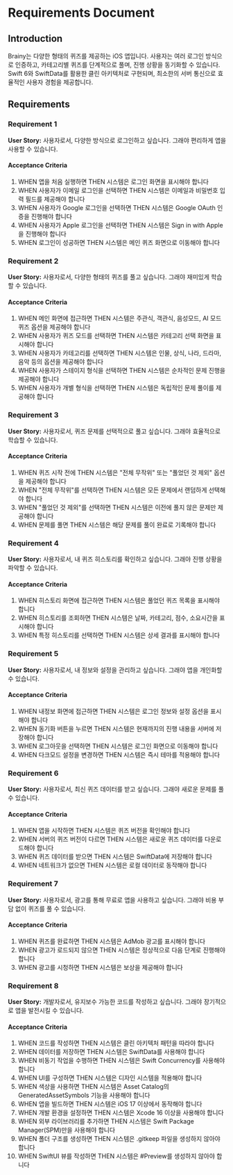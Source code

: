 # Requirements Document

## Introduction

Brainy는 다양한 형태의 퀴즈를 제공하는 iOS 앱입니다. 사용자는 여러 로그인 방식으로 인증하고, 카테고리별 퀴즈를 단계적으로 풀며, 진행 상황을 동기화할 수 있습니다. Swift 6와 SwiftData를 활용한 클린 아키텍처로 구현되며, 최소한의 서버 통신으로 효율적인 사용자 경험을 제공합니다.

## Requirements

### Requirement 1

**User Story:** 사용자로서, 다양한 방식으로 로그인하고 싶습니다. 그래야 편리하게 앱을 사용할 수 있습니다.

#### Acceptance Criteria

1. WHEN 앱을 처음 실행하면 THEN 시스템은 로그인 화면을 표시해야 합니다
2. WHEN 사용자가 이메일 로그인을 선택하면 THEN 시스템은 이메일과 비밀번호 입력 필드를 제공해야 합니다
3. WHEN 사용자가 Google 로그인을 선택하면 THEN 시스템은 Google OAuth 인증을 진행해야 합니다
4. WHEN 사용자가 Apple 로그인을 선택하면 THEN 시스템은 Sign in with Apple을 진행해야 합니다
5. WHEN 로그인이 성공하면 THEN 시스템은 메인 퀴즈 화면으로 이동해야 합니다

### Requirement 2

**User Story:** 사용자로서, 다양한 형태의 퀴즈를 풀고 싶습니다. 그래야 재미있게 학습할 수 있습니다.

#### Acceptance Criteria

1. WHEN 메인 화면에 접근하면 THEN 시스템은 주관식, 객관식, 음성모드, AI 모드 퀴즈 옵션을 제공해야 합니다
2. WHEN 사용자가 퀴즈 모드를 선택하면 THEN 시스템은 카테고리 선택 화면을 표시해야 합니다
3. WHEN 사용자가 카테고리를 선택하면 THEN 시스템은 인물, 상식, 나라, 드라마, 음악 등의 옵션을 제공해야 합니다
4. WHEN 사용자가 스테이지 형식을 선택하면 THEN 시스템은 순차적인 문제 진행을 제공해야 합니다
5. WHEN 사용자가 개별 형식을 선택하면 THEN 시스템은 독립적인 문제 풀이를 제공해야 합니다

### Requirement 3

**User Story:** 사용자로서, 퀴즈 문제를 선택적으로 풀고 싶습니다. 그래야 효율적으로 학습할 수 있습니다.

#### Acceptance Criteria

1. WHEN 퀴즈 시작 전에 THEN 시스템은 "전체 무작위" 또는 "풀었던 것 제외" 옵션을 제공해야 합니다
2. WHEN "전체 무작위"를 선택하면 THEN 시스템은 모든 문제에서 랜덤하게 선택해야 합니다
3. WHEN "풀었던 것 제외"를 선택하면 THEN 시스템은 이전에 풀지 않은 문제만 제공해야 합니다
4. WHEN 문제를 풀면 THEN 시스템은 해당 문제를 풀이 완료로 기록해야 합니다

### Requirement 4

**User Story:** 사용자로서, 내 퀴즈 히스토리를 확인하고 싶습니다. 그래야 진행 상황을 파악할 수 있습니다.

#### Acceptance Criteria

1. WHEN 히스토리 화면에 접근하면 THEN 시스템은 풀었던 퀴즈 목록을 표시해야 합니다
2. WHEN 히스토리를 조회하면 THEN 시스템은 날짜, 카테고리, 점수, 소요시간을 표시해야 합니다
3. WHEN 특정 히스토리를 선택하면 THEN 시스템은 상세 결과를 표시해야 합니다

### Requirement 5

**User Story:** 사용자로서, 내 정보와 설정을 관리하고 싶습니다. 그래야 앱을 개인화할 수 있습니다.

#### Acceptance Criteria

1. WHEN 내정보 화면에 접근하면 THEN 시스템은 로그인 정보와 설정 옵션을 표시해야 합니다
2. WHEN 동기화 버튼을 누르면 THEN 시스템은 현재까지의 진행 내용을 서버에 저장해야 합니다
3. WHEN 로그아웃을 선택하면 THEN 시스템은 로그인 화면으로 이동해야 합니다
4. WHEN 다크모드 설정을 변경하면 THEN 시스템은 즉시 테마를 적용해야 합니다

### Requirement 6

**User Story:** 사용자로서, 최신 퀴즈 데이터를 받고 싶습니다. 그래야 새로운 문제를 풀 수 있습니다.

#### Acceptance Criteria

1. WHEN 앱을 시작하면 THEN 시스템은 퀴즈 버전을 확인해야 합니다
2. WHEN 서버의 퀴즈 버전이 다르면 THEN 시스템은 새로운 퀴즈 데이터를 다운로드해야 합니다
3. WHEN 퀴즈 데이터를 받으면 THEN 시스템은 SwiftData에 저장해야 합니다
4. WHEN 네트워크가 없으면 THEN 시스템은 로컬 데이터로 동작해야 합니다

### Requirement 7

**User Story:** 사용자로서, 광고를 통해 무료로 앱을 사용하고 싶습니다. 그래야 비용 부담 없이 퀴즈를 풀 수 있습니다.

#### Acceptance Criteria

1. WHEN 퀴즈를 완료하면 THEN 시스템은 AdMob 광고를 표시해야 합니다
2. WHEN 광고가 로드되지 않으면 THEN 시스템은 정상적으로 다음 단계로 진행해야 합니다
3. WHEN 광고를 시청하면 THEN 시스템은 보상을 제공해야 합니다

### Requirement 8

**User Story:** 개발자로서, 유지보수 가능한 코드를 작성하고 싶습니다. 그래야 장기적으로 앱을 발전시킬 수 있습니다.

#### Acceptance Criteria

1. WHEN 코드를 작성하면 THEN 시스템은 클린 아키텍처 패턴을 따라야 합니다
2. WHEN 데이터를 저장하면 THEN 시스템은 SwiftData를 사용해야 합니다
3. WHEN 비동기 작업을 수행하면 THEN 시스템은 Swift Concurrency를 사용해야 합니다
4. WHEN UI를 구성하면 THEN 시스템은 디자인 시스템을 적용해야 합니다
5. WHEN 색상을 사용하면 THEN 시스템은 Asset Catalog의 GeneratedAssetSymbols 기능을 사용해야 합니다
6. WHEN 앱을 빌드하면 THEN 시스템은 iOS 17 이상에서 동작해야 합니다
7. WHEN 개발 환경을 설정하면 THEN 시스템은 Xcode 16 이상을 사용해야 합니다
8. WHEN 외부 라이브러리를 추가하면 THEN 시스템은 Swift Package Manager(SPM)만을 사용해야 합니다
9. WHEN 폴더 구조를 생성하면 THEN 시스템은 .gitkeep 파일을 생성하지 않아야 합니다
10. WHEN SwiftUI 뷰를 작성하면 THEN 시스템은 #Preview를 생성하지 않아야 합니다